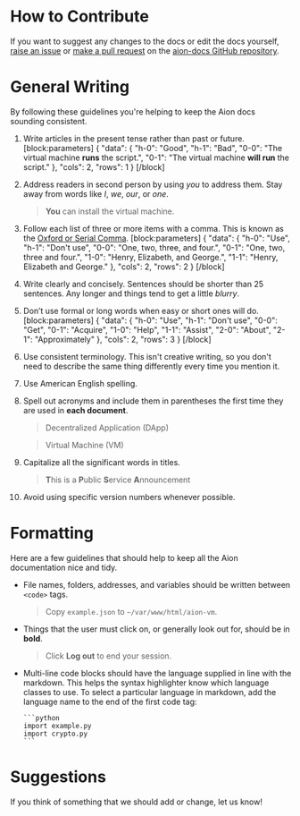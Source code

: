 # How to Contribute

If you want to suggest any changes to the docs or edit the docs yourself, [raise an issue](https://github.com/mohnjatthews/aion-docs/issues) or [make a pull request](https://github.com/mohnjatthews/aion-docs/pulls) on the [aion-docs GitHub repository](https://github.com/mohnjatthews/aion-docs).

# General Writing

By following these guidelines you're helping to keep the Aion docs sounding consistent.

1. Write articles in the present tense rather than past or future.
[block:parameters]
{
  "data": {
    "h-0": "Good",
    "h-1": "Bad",
    "0-0": "The virtual machine **runs** the script.",
    "0-1": "The virtual machine **will run** the script."
  },
  "cols": 2,
  "rows": 1
}
[/block]
2. Address readers in second person by using _you_ to address them. Stay away from words like _I_, _we_, _our_, or _one_.

    > **You** can install the virtual machine.

3. Follow each list of three or more items with a comma. This is known as the [Oxford or Serial Comma](https://en.wikipedia.org/wiki/Serial_comma).
[block:parameters]
{
  "data": {
    "h-0": "Use",
    "h-1": "Don't use",
    "0-0": "One, two, three, and four.",
    "0-1": "One, two, three and four.",
    "1-0": "Henry, Elizabeth, and George.",
    "1-1": "Henry, Elizabeth and George."
  },
  "cols": 2,
  "rows": 2
}
[/block]
4. Write clearly and concisely. Sentences should be shorter than 25 sentences. Any longer and things tend to get a little _blurry_.
5. Don’t use formal or long words when easy or short ones will do.
[block:parameters]
{
  "data": {
    "h-0": "Use",
    "h-1": "Don't use",
    "0-0": "Get",
    "0-1": "Acquire",
    "1-0": "Help",
    "1-1": "Assist",
    "2-0": "About",
    "2-1": "Approximately"
  },
  "cols": 2,
  "rows": 3
}
[/block]
6. Use consistent terminology. This isn't creative writing, so you don't need to describe the same thing differently every time you mention it.
7. Use American English spelling.
8. Spell out acronyms and include them in parentheses the first time they are used in **each document**.
    
    > Decentralized Application (DApp)

    > Virtual Machine (VM)

9. Capitalize all the significant words in titles.

    > **T**his is a **P**ublic **S**ervice **A**nnouncement

10. Avoid using specific version numbers whenever possible.

# Formatting

Here are a few guidelines that should help to keep all the Aion documentation nice and tidy.

  - File names, folders, addresses, and variables should be written between ```<code>``` tags.

    > Copy ```example.json``` to ```~/var/www/html/aion-vm```.

  - Things that the user must click on, or generally look out for, should be in **bold**.

    > Click **Log out** to end your session.

  - Multi-line code blocks should have the language supplied in line with the markdown. This helps the syntax highlighter know which language classes to use. To select a particular language in markdown, add the language name to the end of the first code tag:

        ```python
        import example.py
        import crypto.py
        ```

# Suggestions

If you think of something that we should add or change, let us know!